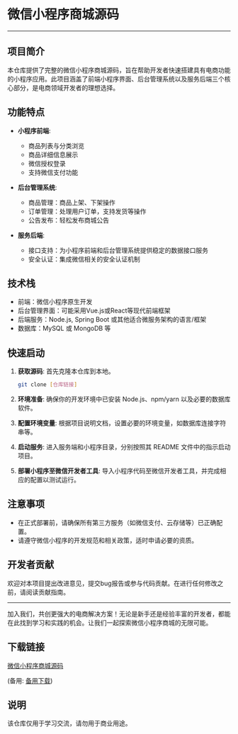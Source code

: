 # 微信小程序商城源码

---

## 项目简介

本仓库提供了完整的微信小程序商城源码，旨在帮助开发者快速搭建具有电商功能的小程序应用。此项目涵盖了前端小程序界面、后台管理系统以及服务后端三个核心部分，是电商领域开发者的理想选择。

## 功能特点

- **小程序前端**:
  - 商品列表与分类浏览
  - 商品详细信息展示
  - 微信授权登录
  - 支持微信支付功能
  
- **后台管理系统**:
  - 商品管理：商品上架、下架操作
  - 订单管理：处理用户订单，支持发货等操作
  - 公告发布：轻松发布商城公告
  
- **服务后端**:
  - 接口支持：为小程序前端和后台管理系统提供稳定的数据接口服务
  - 安全认证：集成微信相关的安全认证机制
  
## 技术栈

- 前端：微信小程序原生开发
- 后台管理界面：可能采用Vue.js或React等现代前端框架
- 后端服务：Node.js, Spring Boot 或其他适合微服务架构的语言/框架
- 数据库：MySQL 或 MongoDB 等

## 快速启动

1. **获取源码**: 首先克隆本仓库到本地。
   
   ```bash
   git clone [仓库链接]
   ```

2. **环境准备**: 确保你的开发环境中已安装 Node.js、npm/yarn 以及必要的数据库软件。

3. **配置环境变量**: 根据项目说明文档，设置必要的环境变量，如数据库连接字符串等。

4. **启动服务**: 进入服务端和小程序目录，分别按照其 README 文件中的指示启动项目。

5. **部署小程序至微信开发者工具**: 导入小程序代码至微信开发者工具，并完成相应的配置以测试运行。

## 注意事项

- 在正式部署前，请确保所有第三方服务（如微信支付、云存储等）已正确配置。
- 请遵守微信小程序的开发规范和相关政策，适时申请必要的资质。

## 开发者贡献

欢迎对本项目提出改进意见，提交bug报告或参与代码贡献。在进行任何修改之前，请阅读贡献指南。

---

加入我们，共创更强大的电商解决方案！无论是新手还是经验丰富的开发者，都能在此找到学习和实践的机会。让我们一起探索微信小程序商城的无限可能。

## 下载链接
[微信小程序商城源码](https://pan.quark.cn/s/6358762fb79a) 

(备用: [备用下载](https://pan.baidu.com/s/1E5yQXaFM68YVGYAp1pJYbQ?pwd=1234))

## 说明

该仓库仅用于学习交流，请勿用于商业用途。
